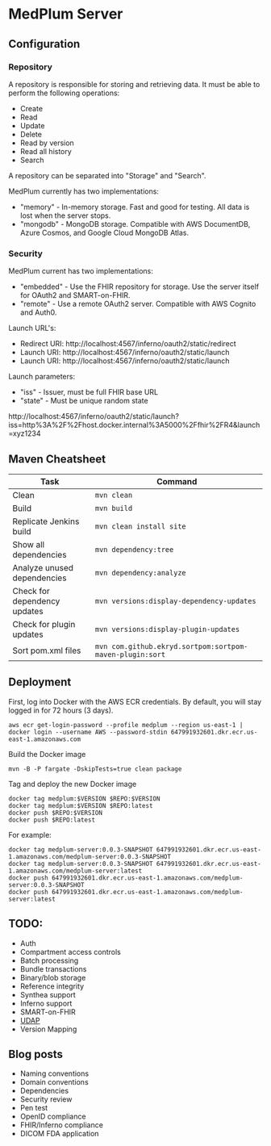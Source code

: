 # MedPlum Server

## Configuration

### Repository

A repository is responsible for storing and retrieving data.  It must be able to perform the following operations:

* Create
* Read
* Update
* Delete
* Read by version
* Read all history
* Search

A repository can be separated into "Storage" and "Search".

MedPlum currently has two implementations:

* "memory" - In-memory storage.  Fast and good for testing.  All data is lost when the server stops.
* "mongodb" - MongoDB storage.  Compatible with AWS DocumentDB, Azure Cosmos, and Google Cloud MongoDB Atlas.

### Security

MedPlum current has two implementations:

* "embedded" - Use the FHIR repository for storage.  Use the server itself for OAuth2 and SMART-on-FHIR.
* "remote" - Use a remote OAuth2 server.  Compatible with AWS Cognito and Auth0.

Launch URL's:

* Redirect URI: http://localhost:4567/inferno/oauth2/static/redirect
* Launch URI: http://localhost:4567/inferno/oauth2/static/launch
* Launch URI: http://localhost:4567/inferno/oauth2/static/launch

Launch parameters:

* "iss" - Issuer, must be full FHIR base URL
* "state" - Must be unique random state

http://localhost:4567/inferno/oauth2/static/launch?iss=http%3A%2F%2Fhost.docker.internal%3A5000%2Ffhir%2FR4&launch=xyz1234

## Maven Cheatsheet

| Task                          | Command                                                      |
| ----------------------------- | ------------------------------------------------------------ |
| Clean                         | `mvn clean`                                              |
| Build                         | `mvn build`                                              |
| Replicate Jenkins build       | `mvn clean install site`                                 |
| Show all dependencies         | `mvn dependency:tree`                                    |
| Analyze unused dependencies   | `mvn dependency:analyze`                                 |
| Check for dependency updates  | `mvn versions:display-dependency-updates`                |
| Check for plugin updates      | `mvn versions:display-plugin-updates`                    |
| Sort pom.xml files            | `mvn com.github.ekryd.sortpom:sortpom-maven-plugin:sort` |

## Deployment

First, log into Docker with the AWS ECR credentials.  By default, you will stay logged in for 72 hours (3 days).

```
aws ecr get-login-password --profile medplum --region us-east-1 | docker login --username AWS --password-stdin 647991932601.dkr.ecr.us-east-1.amazonaws.com
```

Build the Docker image

```
mvn -B -P fargate -DskipTests=true clean package
```

Tag and deploy the new Docker image

```
docker tag medplum:$VERSION $REPO:$VERSION
docker tag medplum:$VERSION $REPO:latest
docker push $REPO:$VERSION
docker push $REPO:latest
```

For example:

```
docker tag medplum-server:0.0.3-SNAPSHOT 647991932601.dkr.ecr.us-east-1.amazonaws.com/medplum-server:0.0.3-SNAPSHOT
docker tag medplum-server:0.0.3-SNAPSHOT 647991932601.dkr.ecr.us-east-1.amazonaws.com/medplum-server:latest
docker push 647991932601.dkr.ecr.us-east-1.amazonaws.com/medplum-server:0.0.3-SNAPSHOT
docker push 647991932601.dkr.ecr.us-east-1.amazonaws.com/medplum-server:latest
```

## TODO:

* Auth
* Compartment access controls
* Batch processing
* Bundle transactions
* Binary/blob storage
* Reference integrity
* Synthea support
* Inferno support
* SMART-on-FHIR
* [UDAP](https://www.udap.org/)
* Version Mapping

## Blog posts

* Naming conventions
* Domain conventions
* Dependencies
* Security review
* Pen test
* OpenID compliance
* FHIR/Inferno compliance
* DICOM FDA application
